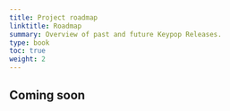 ```yaml
---
title: Project roadmap
linktitle: Roadmap
summary: Overview of past and future Keypop Releases.
type: book
toc: true
weight: 2
---
```


## Coming soon